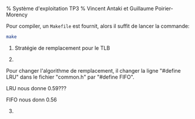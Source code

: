 % Système d'exploitation TP3
% Vincent Antaki et Guillaume Poirier-Morency

Pour compiler, un `Makefile` est fournit, alors il suffit de lancer la
commande:

```bash
make
```

1. Stratégie de remplacement pour le TLB




2.

Pour changer l'algorithme de remplacement, il changer la ligne "#define LRU" dans le fichier "common.h" par "#define FIFO".

LRU nous donne 0.59???

FIFO nous donn 0.56

3.

